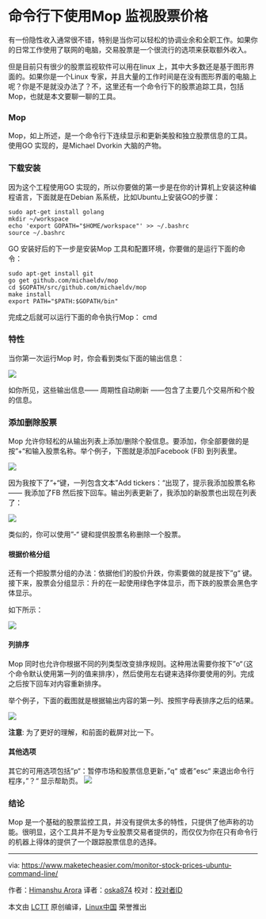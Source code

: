 命令行下使用Mop 监视股票价格
================================================================================
有一份隐性收入通常很不错，特别是当你可以轻松的协调业余和全职工作。如果你的日常工作使用了联网的电脑，交易股票是一个很流行的选项来获取额外收入。

但是目前只有很少的股票监视软件可以用在linux 上，其中大多数还是基于图形界面的。如果你是一个Linux 专家，并且大量的工作时间是在没有图形界面的电脑上呢？你是不是就没办法了？不，这里还有一个命令行下的股票追踪工具，包括Mop，也就是本文要聊一聊的工具。
### Mop ###

Mop，如上所述，是一个命令行下连续显示和更新美股和独立股票信息的工具。使用GO 实现的，是Michael Dvorkin 大脑的产物。
### 下载安装 ###


因为这个工程使用GO 实现的，所以你要做的第一步是在你的计算机上安装这种编程语言，下面就是在Debian 系系统，比如Ubuntu上安装GO的步骤：

    sudo apt-get install golang
    mkdir ~/workspace
    echo 'export GOPATH="$HOME/workspace"' >> ~/.bashrc
    source ~/.bashrc

GO 安装好后的下一步是安装Mop 工具和配置环境，你要做的是运行下面的命令：

    sudo apt-get install git
    go get github.com/michaeldv/mop
    cd $GOPATH/src/github.com/michaeldv/mop
    make install
    export PATH="$PATH:$GOPATH/bin"

完成之后就可以运行下面的命令执行Mop：
    cmd

### 特性 ###

当你第一次运行Mop 时，你会看到类似下面的输出信息：

![](https://www.maketecheasier.com/assets/uploads/2015/09/mop-first-run.jpg)

如你所见，这些输出信息—— 周期性自动刷新 ——包含了主要几个交易所和个股的信息。

### 添加删除股票 ###

Mop 允许你轻松的从输出列表上添加/删除个股信息。要添加，你全部要做的是按”+“和输入股票名称。举个例子，下图就是添加Facebook (FB) 到列表里。

![](https://www.maketecheasier.com/assets/uploads/2015/09/mop-add-stock.png)

因为我按下了”+“键，一列包含文本”Add tickers：“出现了，提示我添加股票名称—— 我添加了FB 然后按下回车。输出列表更新了，我添加的新股票也出现在列表了：

![](https://www.maketecheasier.com/assets/uploads/2015/09/mop-stock-added.png)

类似的，你可以使用”-“ 键和提供股票名称删除一个股票。

#### 根据价格分组 ####

还有一个把股票分组的办法：依据他们的股价升跌，你索要做的就是按下”g“ 键。接下来，股票会分组显示：升的在一起使用绿色字体显示，而下跌的股票会黑色字体显示。

如下所示：

![](https://www.maketecheasier.com/assets/uploads/2015/09/mop-group-stocks-profit-loss.png)

#### 列排序 ####

Mop 同时也允许你根据不同的列类型改变排序规则。这种用法需要你按下”o“（这个命令默认使用第一列的值来排序），然后使用左右键来选择你要使用的列。完成之后按下回车对内容重新排序。

举个例子，下面的截图就是根据输出内容的第一列、按照字母表排序之后的结果。

![](https://www.maketecheasier.com/assets/uploads/2015/09/mop-change-order.png)

**注意**: 为了更好的理解，和前面的截屏对比一下。

#### 其他选项 ####

其它的可用选项包括”p“：暂停市场和股票信息更新，”q“ 或者”esc“ 来退出命令行程序，”？“ 显示帮助页。
![](https://www.maketecheasier.com/assets/uploads/2015/09/mop-help.png)

### 结论 ###

Mop 是一个基础的股票监控工具，并没有提供太多的特性，只提供了他声称的功能。很明显，这个工具并不是为专业股票交易者提供的，而仅仅为你在只有命令行的机器上得体的提供了一个跟踪股票信息的选择。

--------------------------------------------------------------------------------

via: https://www.maketecheasier.com/monitor-stock-prices-ubuntu-command-line/

作者：[Himanshu Arora][a]
译者：[oska874](https://github.com/oska874)
校对：[校对者ID](https://github.com/校对者ID)

本文由 [LCTT](https://github.com/LCTT/TranslateProject) 原创编译，[Linux中国](https://linux.cn/) 荣誉推出

[a]:https://www.maketecheasier.com/author/himanshu/
